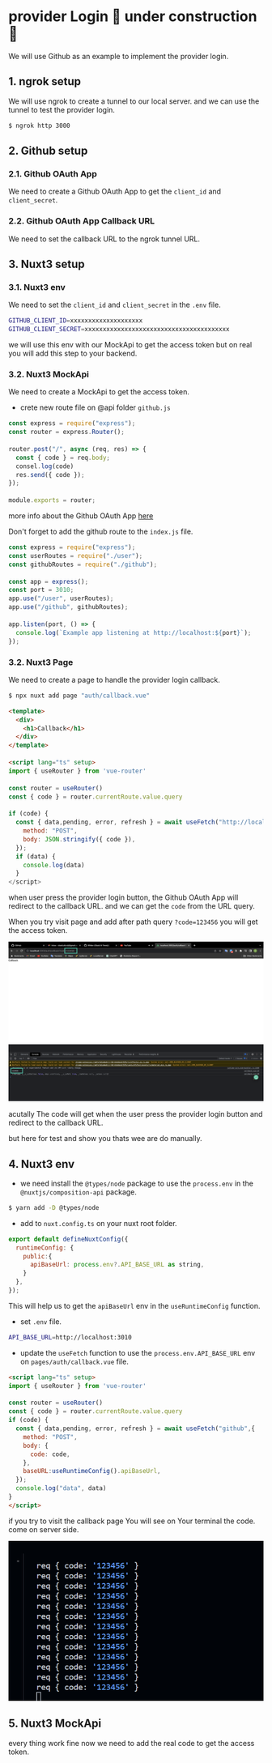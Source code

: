 # provider Login 🚧 under construction 🚧

We will use Github as an example to implement the provider login.

## 1. ngrok setup

We will use ngrok to create a tunnel to our local server. and we can use the tunnel to test the provider login.

```bash
$ ngrok http 3000
```

## 2. Github setup

### 2.1. Github OAuth App

We need to create a Github OAuth App to get the `client_id` and `client_secret`.

### 2.2. Github OAuth App Callback URL

We need to set the callback URL to the ngrok tunnel URL.

## 3. Nuxt3 setup

### 3.1. Nuxt3 env

We need to set the `client_id` and `client_secret` in the `.env` file.

```bash
GITHUB_CLIENT_ID=xxxxxxxxxxxxxxxxxxxx
GITHUB_CLIENT_SECRET=xxxxxxxxxxxxxxxxxxxxxxxxxxxxxxxxxxxxxxxx
```
we will use this env with our MockApi to get the access token but on real you will add this step to your backend.

### 3.2. Nuxt3 MockApi

We need to create a MockApi to get the access token.

- crete new route file on @api folder `github.js`

```js
const express = require("express");
const router = express.Router();

router.post("/", async (req, res) => {
  const { code } = req.body;
  consel.log(code)
  res.send({ code });
});

module.exports = router;

```
more info about the Github OAuth App [here](https://docs.github.com/en/developers/apps/building-oauth-apps/authorizing-oauth-apps)

Don't forget to add the github route to the `index.js` file.

```js
const express = require("express");
const userRoutes = require("./user");
const githubRoutes = require("./github");

const app = express();
const port = 3010;
app.use("/user", userRoutes);
app.use("/github", githubRoutes);

app.listen(port, () => {
  console.log(`Example app listening at http://localhost:${port}`);
});
```


### 3.2. Nuxt3 Page

We need to create a page to handle the provider login callback.

```bash
$ npx nuxt add page "auth/callback.vue"
```

```html
<template>
  <div>
    <h1>Callback</h1>
  </div>
</template>

<script lang="ts" setup>
import { useRouter } from 'vue-router'

const router = useRouter()
const { code } = router.currentRoute.value.query

if (code) {
  const { data,pending, error, refresh } = await useFetch("http://localhost:3010/github",{
    method: "POST",
    body: JSON.stringify({ code }),
  });
  if (data) {
    console.log(data)
  }
</script>
```

when user press the provider login button, the Github OAuth App will redirect to the callback URL. and we can get the `code` from the URL query.

When you try visit page and add after path query `?code=123456` you will get the access token.
 
 ![image](./assets/imgs/auth_code.png)

 acutally The code will get when the user press the provider login button and redirect to the callback URL.

 but here for test and show you thats wee are do manually.

## 4. Nuxt3 env

- we need install the `@types/node` package to use the `process.env` in the `@nuxtjs/composition-api` package.

```bash
$ yarn add -D @types/node
```
- add to  `nuxt.config.ts` on your nuxt root folder.

```js
export default defineNuxtConfig({
  runtimeConfig: {
    public:{
      apiBaseUrl: process.env?.API_BASE_URL as string,
    }
  },
});

```
This will help us to get the `apiBaseUrl` env in the `useRuntimeConfig` function.

- set `.env` file.

```bash
API_BASE_URL=http://localhost:3010
```
- update the `useFetch` function to use the `process.env.API_BASE_URL` env on `pages/auth/callback.vue` file.

```html
<script lang="ts" setup>
import { useRouter } from 'vue-router'

const router = useRouter()
const { code } = router.currentRoute.value.query
if (code) {
  const { data,pending, error, refresh } = await useFetch("github",{
    method: "POST",
    body: {
      code: code,
    },
    baseURL:useRuntimeConfig().apiBaseUrl,
  });
  console.log("data", data)
}
</script>
```

if  you try to visit the callback page  You will see on Your terminal the code. come on server side.

![image](./assets/imgs/code_terminal.png)

## 5. Nuxt3 MockApi

every thing work fine now we need to add the real code to get the access token.